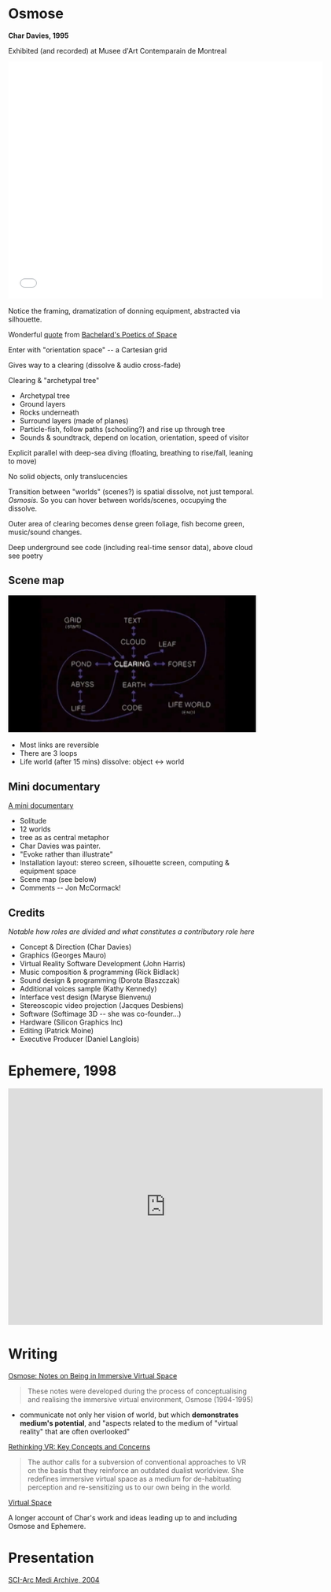 # Osmose

**Char Davies, 1995**

Exhibited (and recorded) at Musee d'Art Contemparain de Montreal

<iframe width="640" height="480" src="//www.youtube.com/embed/54O4VP3tCoY?rel=0" frameborder="0" allowfullscreen></iframe>

Notice the framing, dramatization of donning equipment, abstracted via silhouette.

Wonderful [quote](http://www.goodreads.com/work/quotes/2353571-la-po-tique-de-l-espace) from [Bachelard's Poetics of Space](http://www.goodreads.com/book/show/13269.The_Poetics_of_Space)

Enter with "orientation space" -- a Cartesian grid

Gives way to a clearing (dissolve & audio cross-fade)

Clearing & "archetypal tree" 

- Archetypal tree
- Ground layers
- Rocks underneath
- Surround layers (made of planes)
- Particle-fish, follow paths (schooling?) and rise up through tree
- Sounds & soundtrack, depend on location, orientation, speed of visitor

Explicit parallel with deep-sea diving (floating, breathing to rise/fall, leaning to move)

No solid objects, only translucencies 

Transition between "worlds" (scenes?) is spatial dissolve, not just temporal. *Osmosis.* So you can hover between worlds/scenes, occupying the dissolve.

Outer area of clearing becomes dense green foliage, fish become green, music/sound changes.

Deep underground see code (including real-time sensor data), above cloud see poetry 

## Scene map

![@9.23: scene map](osmose_scene_map.png)

- Most links are reversible
- There are 3 loops
- Life world (after 15 mins) dissolve: object <-> world

## Mini documentary

[A mini documentary](http://youtu.be/bsT59fp8LpY)

- Solitude
- 12 worlds
- tree as as central metaphor 
- Char Davies was painter. 
- "Evoke rather than illustrate"
- Installation layout: stereo screen, silhouette screen, computing & equipment space
- Scene map (see below)
- Comments -- Jon McCormack!

## Credits

*Notable how roles are divided and what constitutes a contributory role here*

- Concept & Direction (Char Davies)
- Graphics (Georges Mauro)
- Virtual Reality Software Development (John Harris)
- Music composition & programming (Rick Bidlack)
- Sound design & programming (Dorota Blaszczak)
- Additional voices sample (Kathy Kennedy)
- Interface vest design (Maryse Bienvenu)
- Stereoscopic video projection (Jacques Desbiens)
- Software (Softimage 3D -- she was co-founder...)
- Hardware (Silicon Graphics Inc)
- Editing (Patrick Moine)
- Executive Producer (Daniel Langlois)

# Ephemere, 1998

<iframe width="640" height="480" src="https://www.youtube.com/embed/XCWaMll0leI?rel=0" frameborder="0" allowfullscreen></iframe>

# Writing

[Osmose: Notes on Being in Immersive Virtual Space](osmose.pdf)

> These notes were developed during the process of conceptualising and realising the immersive virtual environment, Osmose (1994-1995)

- communicate not only her vision of world, but which **demonstrates medium's potential**, and "aspects related to the medium of "virtual reality" that are often overlooked"

[Rethinking VR: Key Concepts and Concerns](rethinkingvr.pdf)

> The author calls for a subversion of conventional approaches to VR on the basis that they reinforce an outdated dualist worldview. She redefines immersive virtual space as a medium for de-habituating perception and re-sensitizing us to our own being in the world.

[Virtual Space](http://www.immersence.com/publications/char/2004-CD-Space.html)

A longer account of Char's work and ideas leading up to and including Osmose and Ephemere.

# Presentation

[SCI-Arc Medi Archive, 2004](http://sma.sciarc.edu/video/char-davies/)
